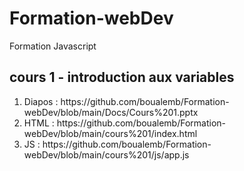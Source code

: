 # Formation-webDev
Formation Javascript

## cours 1 - introduction aux variables
 <ol>
    <li> Diapos : https://github.com/boualemb/Formation-webDev/blob/main/Docs/Cours%201.pptx
    <li> HTML : https://github.com/boualemb/Formation-webDev/blob/main/cours%201/index.html
    <li> JS : https://github.com/boualemb/Formation-webDev/blob/main/cours%201/js/app.js
 </ol>
